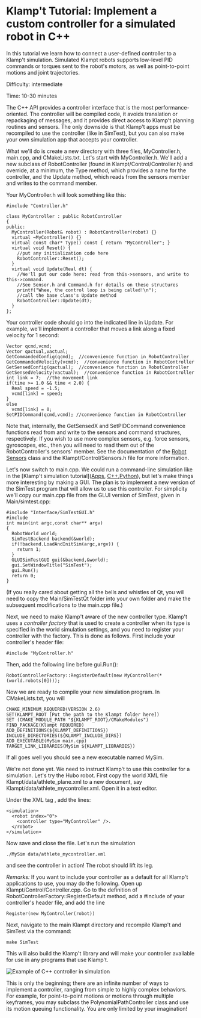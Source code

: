 # Klamp't Tutorial: Implement a custom controller for a simulated robot in C++

In this tutorial we learn how to connect a user-defined controller to a Klamp't simulation. Simulated Klampt robots supports low-level PID commands or torques sent to the robot's motors, as well as point-to-point motions and joint trajectories.

Difficulty: intermediate

Time: 10-30 minutes

The C++ API provides a controller interface that is the most performance-oriented. The controller will be compiled code, it avoids translation or repackaging of messages, and it provides direct access to Klamp't planning routines and sensors. The only downside is that Klamp't apps must be recompiled to use the controller (like in SimTest), but you can also make your own simulation app that accepts your controller.

What we'll do is create a new directory with three files, MyController.h, main.cpp, and CMakeLists.txt. Let's start with MyController.h. We'll add a new subclass of RobotController (found in Klampt/Control/Controller.h) and override, at a minimum, the Type method, which provides a name for the controller, and the Update method, which reads from the sensors member and writes to the command member.

Your MyController.h will look something like this:
```
#include "Controller.h"

class MyController : public RobotController
{
public:
  MyController(Robot& robot) : RobotController(robot) {}
  virtual ~MyController() {}
  virtual const char* Type() const { return "MyController"; }
  virtual void Reset() { 
    //put any initialization code here
    RobotController::Reset(); 
  } 
  virtual void Update(Real dt) {
    //We'll put our code here: read from this->sensors, and write to this->command.
    //See Sensor.h and Command.h for details on these structures
    printf("Whee, the control loop is being called!\n");
    //call the base class's Update method
    RobotController::Update(dt);
  }
};
```
Your controller code should go into the indicated line in Update. For example, we'll implement a controller that moves a link along a fixed velocity for 1 second:
```
Vector qcmd,vcmd;
Vector qactual,vactual;
GetCommandedConfig(qcmd);  //convenience function in RobotController
GetCommandedVelocity(vcmd);  //convenience function in RobotController
GetSensedConfig(qactual);  //convenience function in RobotController
GetSensedVelocity(vactual);  //convenience function in RobotController
int link = 7;  //the movement link
if(time >= 1.0 && time < 2.0) {
  Real speed = -1.5;
  vcmd[link] = speed;
}
else
  vcmd[link] = 0;
SetPIDCommand(qcmd,vcmd); //convenience function in RobotController
```
Note that, internally, the GetSensedX and SetPIDCommand convenience functions read from and write to the sensors and command structures, respectively. If you wish to use more complex sensors, e.g. force sensors, gyroscopes, etc., then you will need to read them out of the RobotController's sensors' member. See the documentation of the [Robot Sensors](http://motion.pratt.duke.edu/klampt/klampt_docs/classRobotSensors.html) class and the Klampt/Control/Sensors.h file for more information.

Let's now switch to main.cpp. We could run a command-line simulation like in the [Klamp't simulation tutorial]([Apps](Documentation/Tutorials/Run-a-simulation-Apps.md), [C++](Documentation/Tutorials/Run-a-simulation-Cpp.md),[Python](Documentation/Tutorials/Run-a-simulation-Python.md)), but let's make things more interesting by making a GUI. The plan is to implement a new version of the SimTest program that will allow us to use this controller. For simplicity we'll copy our main.cpp file from the GLUI version of SimTest, given in Main/simtest.cpp:
```
#include "Interface/SimTestGUI.h"
#include 
int main(int argc,const char** argv)
{
  RobotWorld world;
  SimTestBackend backend(&world);
  if(!backend.LoadAndInitSim(argc,argv)) {
    return 1;
  }
  GLUISimTestGUI gui(&backend,&world);
  gui.SetWindowTitle("SimTest");
  gui.Run();
  return 0;
}
```
(If you really cared about getting all the bells and whistles of Qt, you will need to copy the Main/SimTestQt folder into your own folder and make the subsequent modifications to the main.cpp file.)

Next, we need to make Klamp't aware of the new controller type. Klamp't uses a  _controller factory_  that is used to create a controller when its type is specified in the world simulation settings, and you need to register your controller with the factory. This is done as follows. First include your controller's header file:
```
#include "MyController.h"
```
Then, add the following line before gui.Run():
```
RobotControllerFactory::RegisterDefault(new MyController(*(world.robots[0])));
```
Now we are ready to compile your new simulation program. In CMakeLists.txt, you will
```
CMAKE_MINIMUM_REQUIRED(VERSION 2.6)
SET(KLAMPT_ROOT [Put the path to the Klampt folder here])
SET (CMAKE_MODULE_PATH "${KLAMPT_ROOT}/CMakeModules")
FIND_PACKAGE(Klampt REQUIRED) 
ADD_DEFINITIONS(${KLAMPT_DEFINITIONS})
INCLUDE_DIRECTORIES(${KLAMPT_INCLUDE_DIRS})
ADD_EXECUTABLE(MySim main.cpp)
TARGET_LINK_LIBRARIES(MySim ${KLAMPT_LIBRARIES})
```
If all goes well you should see a new executable named MySim.

We're not done yet. We need to instruct Klamp't to use this controller for a simulation. Let's try the Hubo robot. First copy the world XML file Klampt/data/athlete_plane.xml to a new document, say Klampt/data/athlete_mycontroller.xml. Open it in a text editor.

Under the XML <world> tag , add the lines:
```
<simulation>
  <robot index="0"> 
    <controller type="MyController" />.
  </robot>  
</simulation>
```
Now save and close the file. Let's run the simulation
```
./MySim data/athlete_mycontroller.xml
```
and see the controller in action! The robot should lift its leg.

_Remarks:_  If you want to include your controller as a default for all Klamp't applications to use, you may do the following. Open up Klampt/Control/Controller.cpp. Go to the definition of RobotControllerFactory::RegisterDefault method, add a #include of your controller's header file, and add the line
```
Register(new MyController(robot))
```
Next, navigate to the main Klampt directory and recompile Klamp't and SimTest via the command:
```
make SimTest
```
This will also build the Klamp't library and will make your controller available for use in any programs that use Klamp't.

![Example of C++ controller in simulation](custom_controller.jpg)

This is only the beginning; there are an infinite number of ways to implement a controller, ranging from simple to highly complex behaviors. For example, for point-to-point motions or motions through multiple keyframes, you may subclass the PolynomialPathController class and use its motion queuing functionality. You are only limited by your imagination!
